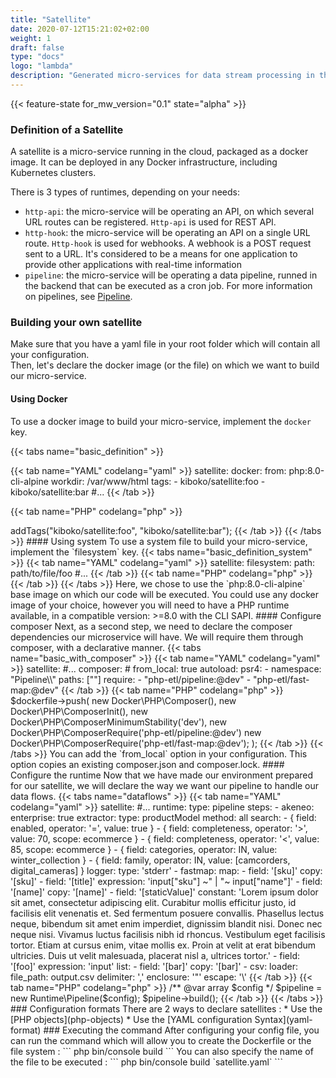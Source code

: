 ```yaml
---
title: "Satellite"
date: 2020-07-12T15:21:02+02:00
weight: 1
draft: false
type: "docs"
logo: "lambda"
description: "Generated micro-services for data stream processing in the cloud"
---
```


{{< feature-state for_mw_version="0.1" state="alpha" >}}

### Definition of a Satellite

A satellite is a micro-service running in the cloud, packaged as a docker image.
It can be deployed in any Docker infrastructure, including Kubernetes clusters.

There is 3 types of runtimes, depending on your needs:
 * `http-api`: the micro-service will be operating an API, on which several URL routes can be registered. `Http-api` is used for REST API.
 * `http-hook`: the micro-service will be operating an API on a single URL route. `Http-hook` is used for webhooks. A webhook is a POST request sent to a URL. It's considered to be 
a means for one application to provide other applications with real-time information
 * `pipeline`: the micro-service will be operating a data pipeline, runned in the backend that can be executed as a cron job. For more information on pipelines, see [Pipeline](../pipeline/).

### Building your own satellite

Make sure that you have a yaml file in your root folder which will contain all your configuration.  
Then, let's declare the docker image (or the file) on which we want to build our micro-service. 

#### Using Docker 
To use a docker image to build your micro-service, implement the `docker` key.

{{< tabs name="basic_definition" >}}

{{< tab name="YAML" codelang="yaml"  >}}
satellite:
  docker:
      from: php:8.0-cli-alpine
      workdir: /var/www/html
      tags:
        - kiboko/satellite:foo
        - kiboko/satellite:bar
#...
{{< /tab >}}

{{< tab name="PHP" codelang="php"  >}}
<?php

use Kiboko\Component\ETL\Satellite\Adapter\Docker;

$dockerfile = new Docker\Dockerfile(
    new Docker\Dockerfile\From('php:8.0-cli-alpine'),
    new Docker\Dockerfile\Workdir('/var/www/html/'),
);

$satellite = (new Docker\Satellite(
    'foo/satellite:bar',
    $dockerfile,
))->addTags("kiboko/satellite:foo", "kiboko/satellite:bar");
{{< /tab >}}

{{< /tabs >}}

#### Using system 
To use a system file to build your micro-service, implement the `filesystem` key.

{{< tabs name="basic_definition_system" >}}

{{< tab name="YAML" codelang="yaml"  >}}
satellite:
  filesystem:
    path: path/to/file/foo
#...
{{< /tab >}}

{{< tab name="PHP" codelang="php"  >}}

{{< /tab >}}

{{< /tabs >}}

Here, we chose to use the `php:8.0-cli-alpine` base image on which our code will be executed.
You could use any docker image of your choice, however you will need to have a PHP runtime 
available, in a compatible version: >=8.0 with the CLI SAPI.

#### Configure composer 
Next, as a second step, we need to declare the composer dependencies our microservice will have.
We will require them through composer, with a declarative manner.

{{< tabs name="basic_with_composer" >}}

{{< tab name="YAML" codelang="yaml"  >}}
satellite:
#...
  composer:
#    from_local: true
    autoload:
      psr4:
      - namespace: "Pipeline\\"
        paths: [""]
    require:
      - "php-etl/pipeline:@dev"
      - "php-etl/fast-map:@dev"
{{< /tab >}}

{{< tab name="PHP" codelang="php"  >}}
$dockerfile->push(
    new Docker\PHP\Composer(),
    new Docker\PHP\ComposerInit(),
    new Docker\PHP\ComposerMinimumStability('dev'),
    new Docker\PHP\ComposerRequire('php-etl/pipeline:@dev')
    new Docker\PHP\ComposerRequire('php-etl/fast-map:@dev');
);
{{< /tab >}}

{{< /tabs >}}

You can add the `from_local` option in your configuration. This option copies an existing composer.json and composer.lock.

#### Configure the runtime
Now that we have made our environment prepared for our satellite, we will declare 
the way we want our pipeline to handle our data flows.

{{< tabs name="dataflows" >}}

{{< tab name="YAML" codelang="yaml"  >}}
satellite:
#...
   runtime:
      type: pipeline
      steps:
      - akeneo:
          enterprise: true
          extractor:
            type: productModel
            method: all
            search:
              - { field: enabled, operator: '=', value: true }
              - { field: completeness, operator: '>', value: 70, scope: ecommerce }
              - { field: completeness, operator: '<', value: 85, scope: ecommerce }
              - { field: categories, operator: IN, value: winter_collection }
              - { field: family, operator: IN, value: [camcorders, digital_cameras] }
          logger:
            type: 'stderr'
      - fastmap:
          map:
            - field: '[sku]'
              copy: '[sku]'
            - field: '[title]'
              expression: 'input["sku"] ~" | "~ input["name"]'
            - field: '[name]'
              copy: '[name]'
            - field: '[staticValue]'
              constant: 'Lorem ipsum dolor sit amet, consectetur adipiscing elit. Curabitur mollis efficitur justo, id facilisis elit venenatis et. Sed fermentum posuere convallis. Phasellus lectus neque, bibendum sit amet enim imperdiet, dignissim blandit nisi. Donec nec neque nisi. Vivamus luctus facilisis nibh id rhoncus. Vestibulum eget facilisis tortor. Etiam at cursus enim, vitae mollis ex. Proin at velit at erat bibendum ultricies. Duis ut velit malesuada, placerat nisl a, ultrices tortor.'
            - field: '[foo]'
              expression: 'input'
              list:
                - field: '[bar]'
                  copy: '[bar]'
      - csv:
          loader:
            file_path: output.csv
            delimiter: ','
            enclosure: '"'
            escape: '\'
{{< /tab >}}

{{< tab name="PHP" codelang="php"  >}}
/** @var array $config */ 
$pipeline = new Runtime\Pipeline($config);
$pipeline->build();

{{< /tab >}}

{{< /tabs >}}

### Configuration formats

There are 2 ways to declare satellites :
* Use the [PHP objects](php-objects)
* Use the [YAML configuration Syntax](yaml-format)

### Executing the command
After configuring your config file, you can run the command which will allow you to create the Dockerfile or the file system :
```
php bin/console build
```

You can also specify the name of the file to be executed : 
```
php bin/console build `satellite.yaml`
```
